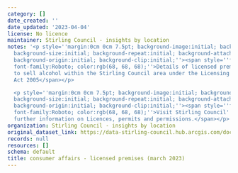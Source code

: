 ```yaml
---
category: []
date_created: ''
date_updated: '2023-04-04'
license: No licence
maintainer: Stirling Council - insights by location
notes: '<p style=''margin:0cm 0cm 7.5pt; background-image:initial; background-position:initial;
  background-size:initial; background-repeat:initial; background-attachment:initial;
  background-origin:initial; background-clip:initial;''><span style=''font-size:11pt;
  font-family:Roboto; color:rgb(68, 68, 68);''>Details of licensed premises approved
  to sell alcohol within the Stirling Council area under the Licensing (Scotland)
  Act 2005</span></p>

  <p style=''margin:0cm 0cm 7.5pt; background-image:initial; background-position:initial;
  background-size:initial; background-repeat:initial; background-attachment:initial;
  background-origin:initial; background-clip:initial;''><span style=''font-size:11pt;
  font-family:Roboto; color:rgb(68, 68, 68);''>Visit Stirling Council''s website for
  further information on Licences, permits and permissions.</span></p>'
organization: Stirling Council - insights by location
original_dataset_link: https://data-stirling-council.hub.arcgis.com/documents/stirling-council::consumer-affairs-licensed-premises-march-2023
records: null
resources: []
schema: default
title: consumer affairs - licensed premises (march 2023)
---
```


